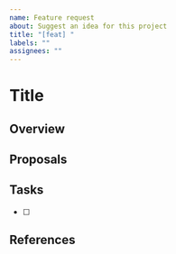 ```yaml
---
name: Feature request
about: Suggest an idea for this project
title: "[feat] "
labels: ""
assignees: ""
---
```


<!-- It's just a template, so you don't have to fill in all the items. -->

# Title

## Overview

## Proposals

## Tasks

<!-- Export if it can be broken down into small tasks -->

- [ ]

## References

<!-- Referenced sites and literature links, etc. -->


